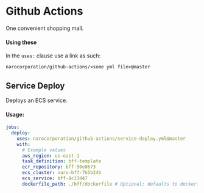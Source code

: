 # Github Actions

One convenient shopping mall.

#### Using these

In the `uses:` clause use a link as such:

```
narocorporation/github-actions/<some yml file>@master
```

## Service Deploy

Deploys an ECS service.

#### Usage:

```yaml
jobs:
  deploy:
    uses: narocorporation/github-actions/service-deploy.yml@master
    with:
      # Example values
      aws_region: us-east-1
      task_definition: bff-template
      ecr_repository: bff-50e8673
      ecs_cluster: naro-bff-7b5b24b
      ecs_service: bff-8c13d47
      dockerfile_path: ./bff/dockerfile # Optional; defaults to dockerfile
```
